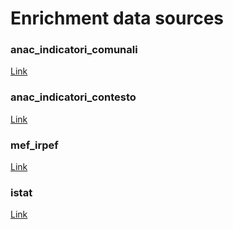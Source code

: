 # Enrichment data sources

### anac_indicatori_comunali

[Link](https://anac-c1.board.com/#/screen/?capsulePath=Cruscotti%5CIndicatori%20di%20rischio%20a%20livello%20comunale.bcps&screenId=3e210b04-9d49-4f15-8fac-52b4a312d888&showMenu=false)

### anac_indicatori_contesto

[Link](https://anac-c1.board.com/#/screen/?capsulePath=Cruscotti%5CIndicatori%20di%20contesto.bcps&screenId=b56c723e-7942-4069-a76c-c80d1161c0c4&showMenu=false)

### mef_irpef

[Link](https://www1.finanze.gov.it/finanze/analisi_stat/public/index.php?search_class%5B0%5D=cCOMUNE&opendata=yes)


### istat
[Link](https://www.istat.it/it/archivio/279229)
